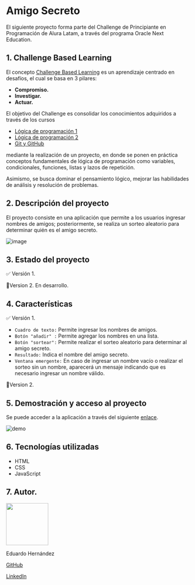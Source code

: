 # Amigo Secreto

El siguiente proyecto forma parte del Challenge de Principiante en Programación de Alura Latam, a través del programa Oracle Next Education.
## **1. Challenge Based Learning**

El concepto [Challenge Based Learning](https://www.challengebasedlearning.org/framework/) es un aprendizaje centrado en desafíos, el cual se basa en 3 pilares:
- **Compromiso.**
- **Investigar.**
- **Actuar.**

El objetivo del Challenge es consolidar los conocimientos adquiridos a través de los cursos
- [Lógica de programación 1](https://app.aluracursos.com/course/logica-programacion-sumergete-programacion-javascript)
- [Lógica de programación 2](https://app.aluracursos.com/course/logica-programacion-explorar-funciones-listas)
- [Git y GitHub](https://app.aluracursos.com/course/git-github-repositorio-commit-versiones)

mediante la realización de un proyecto, en donde se ponen en práctica conceptos fundamentales de lógica de programación como variables, condicionales, funciones, listas y lazos de repetición.

Asimismo, se busca dominar el pensamiento lógico, mejorar las habilidades de análisis y resolución de problemas.

## **2. Descripción del proyecto**
El proyecto consiste en una aplicación que permite a los usuarios ingresar nombres de amigos; posteriormente, se realiza un sorteo aleatorio para determinar quién es el amigo secreto.

![image](https://github.com/user-attachments/assets/7b772a14-e610-4b2c-91a2-6401fd076456)


## **3. Estado del proyecto**
:white_check_mark: Versión 1.

:construction:Version 2. En desarrollo.

## **4. Características**
:white_check_mark: Versión 1.
- `Cuadro de texto:` Permite ingresar los nombres de amigos.
- `Botón "añadir" :` Permite agregar los nombres en una lista.
- `Botón "sortear":` Permite realizar el sorteo aleatorio para determinar al amigo secreto.
- `Resultado:` Indica el nombre del amigo secreto.
- `Ventana emergente:` En caso de ingresar un nombre vacío o realizar el sorteo sin un nombre, aparecerá un mensaje indicando que es necesario ingresar un nombre válido.

:construction:Version 2.

## **5. Demostración y acceso al proyecto**
Se puede acceder a la aplicación a través del siguiente [enlace](https://eduardohdzr.github.io/challenge-amigo-secreto/).

![demo](https://github.com/user-attachments/assets/e357c2e8-39a9-46a7-aa77-4a851a49e180)

## **6. Tecnologías utilizadas**

- HTML
- CSS
- JavaScript
## **7.  Autor.**
<img src="https://avatars.githubusercontent.com/u/196096187?v=4" width=115>

Eduardo Hernández

[GitHub](https://github.com/eduardohdzr/)

[LinkedIn](https://www.linkedin.com/in/eduardo-hdezr)
